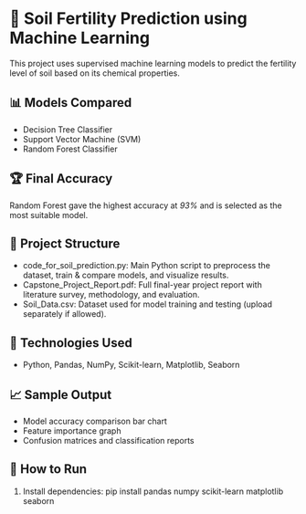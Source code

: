 # 🌱 Soil Fertility Prediction using Machine Learning

This project uses supervised machine learning models to predict the fertility level of soil based on its chemical properties.

## 📊 Models Compared
- Decision Tree Classifier
- Support Vector Machine (SVM)
- Random Forest Classifier

## 🏆 Final Accuracy
Random Forest gave the highest accuracy at *93%* and is selected as the most suitable model.

## 📁 Project Structure
- code_for_soil_prediction.py: Main Python script to preprocess the dataset, train & compare models, and visualize results.
- Capstone_Project_Report.pdf: Full final-year project report with literature survey, methodology, and evaluation.
- Soil_Data.csv: Dataset used for model training and testing (upload separately if allowed).

## 📌 Technologies Used
- Python, Pandas, NumPy, Scikit-learn, Matplotlib, Seaborn

## 📈 Sample Output
- Model accuracy comparison bar chart
- Feature importance graph
- Confusion matrices and classification reports

## 📜 How to Run
1. Install dependencies:
   pip install pandas numpy scikit-learn matplotlib seaborn
